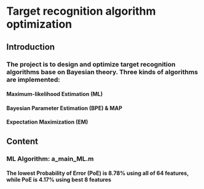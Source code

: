 # Target recognition algorithm optimization
## Introduction
### The project is to design and optimize target recognition algorithms base on Bayesian theory. Three kinds of algorithms are implemented:
#### Maximum-likelihood Estimation (ML)
#### Bayesian Parameter Estimation (BPE) & MAP 
#### Expectation Maximization (EM)
## Content
### ML Algorithm: a_main_ML.m
#### The lowest Probability of Error (PoE) is 8.78% using all of 64 features, while PoE is 4.17% using best 8 features
